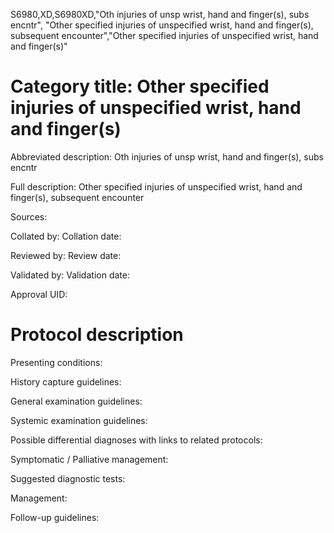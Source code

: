 S6980,XD,S6980XD,"Oth injuries of unsp wrist, hand and finger(s), subs encntr", "Other specified injuries of unspecified wrist, hand and finger(s), subsequent encounter","Other specified injuries of unspecified wrist, hand and finger(s)"
# Category title: Other specified injuries of unspecified wrist, hand and finger(s)

Abbreviated description: Oth injuries of unsp wrist, hand and finger(s), subs encntr

Full description: Other specified injuries of unspecified wrist, hand and finger(s), subsequent encounter

Sources:

Collated by:
Collation date:

Reviewed by:
Review date:

Validated by:
Validation date:

Approval UID:

# Protocol description

Presenting conditions:

History capture guidelines:

General examination guidelines:

Systemic examination guidelines:

Possible differential diagnoses with links to related protocols:

Symptomatic / Palliative management:

Suggested diagnostic tests:

Management:

Follow-up guidelines:
